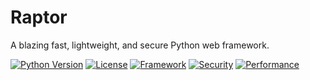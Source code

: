 # Raptor
A blazing fast, lightweight, and secure Python web framework.

[![Python Version](https://img.shields.io/badge/Python-3.9%2B-blue.svg)](https://www.python.org/)
[![License](https://img.shields.io/badge/License-MIT-green.svg)](LICENSE)
[![Framework](https://img.shields.io/badge/Framework-Raptor%20Core-orange.svg)](https://github.com/yourusername/raptor)
[![Security](https://img.shields.io/badge/Secure-Built--in%20Protection-red.svg)](https://owasp.org/)
[![Performance](https://img.shields.io/badge/Speed-Blazing%20Fast-yellow.svg)](#)

